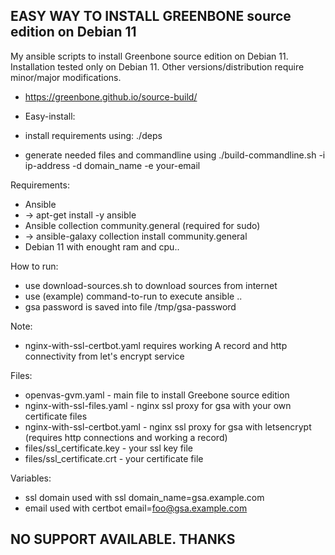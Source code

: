 ## EASY WAY TO INSTALL GREENBONE source edition on Debian 11 ##

My ansible scripts to install Greenbone source edition on Debian 11.
Installation tested only on Debian 11. Other versions/distribution require minor/major modifications.

- https://greenbone.github.io/source-build/

- Easy-install:
 - install requirements using: ./deps
 - generate needed files and commandline using ./build-commandline.sh -i ip-address -d domain_name -e your-email

Requirements: 
- Ansible
- -> apt-get install -y ansible
- Ansible collection community.general (required for sudo)
- -> ansible-galaxy collection install community.general
- Debian 11 with enought ram and cpu..

How to run:
- use download-sources.sh to download sources from internet
- use (example) command-to-run to execute ansible ..
- gsa password is saved into file /tmp/gsa-password

Note:
- nginx-with-ssl-certbot.yaml requires working A record and http connectivity from let's encrypt service

Files:
- openvas-gvm.yaml - main file to install Greebone source edition
- nginx-with-ssl-files.yaml - nginx ssl proxy for gsa with your own certificate files
- nginx-with-ssl-certbot.yaml - nginx ssl proxy for gsa with letsencrypt (requires http connections and working a record)
- files/ssl_certificate.key - your ssl key file
- files/ssl_certificate.crt - your certificate file

Variables:
-  ssl domain used with ssl
domain_name=gsa.example.com
- email used with certbot
email=foo@gsa.example.com



## NO SUPPORT AVAILABLE. THANKS ##
